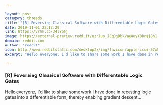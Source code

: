 ```yaml
---

layout: post
category: threads
title: "[R] Reversing Classical Software with Differentable Logic Gates"
date: 2019-11-01 22:12:29
link: https://vrhk.co/34lYoGj
image: https://external-preview.redd.it/uznJuo_JCqDgDbkVagWuyY8DnQj8h1-Z7offDyU48bA.jpg?width=480&height=251.308900524&auto=webp&s=dc7c6d45b365aca0418f8b0e564089dbc1915326
domain: reddit.com
author: "reddit"
icon: http://www.redditstatic.com/desktop2x/img/favicon/apple-icon-57x57.png
excerpt: "Hello everyone, I'd like to share some work I have done in recasting logic gates into a differentiable form, thereby enabling gradient descent..."

---
```


### [R] Reversing Classical Software with Differentable Logic Gates

Hello everyone, I'd like to share some work I have done in recasting logic gates into a differentiable form, thereby enabling gradient descent...